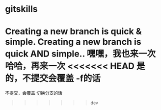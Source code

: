 # gitskills
Creating a new branch is quick & simple.
Creating a new branch is quick AND simple..
嘿嘿，我也来一次
哈哈，再来一次
<<<<<<< HEAD
是的，不提交会覆盖 -f的话
=======
不提交，会覆盖 切换分支的话
>>>>>>> dev
